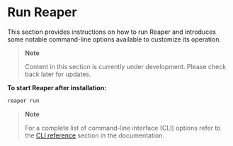 # Run Reaper

This section provides instructions on how to run Reaper and introduces some
notable command-line options available to customize its operation.

> **Note**
>
> Content in this section is currently under development. Please check back
> later for updates.

**To start Reaper after installation:**

```bash
reaper run
```

> **Note**
>
> For a complete list of command-line interface (CLI) options refer to the
> [CLI reference](../cli/cli.md) section in the documentation.
